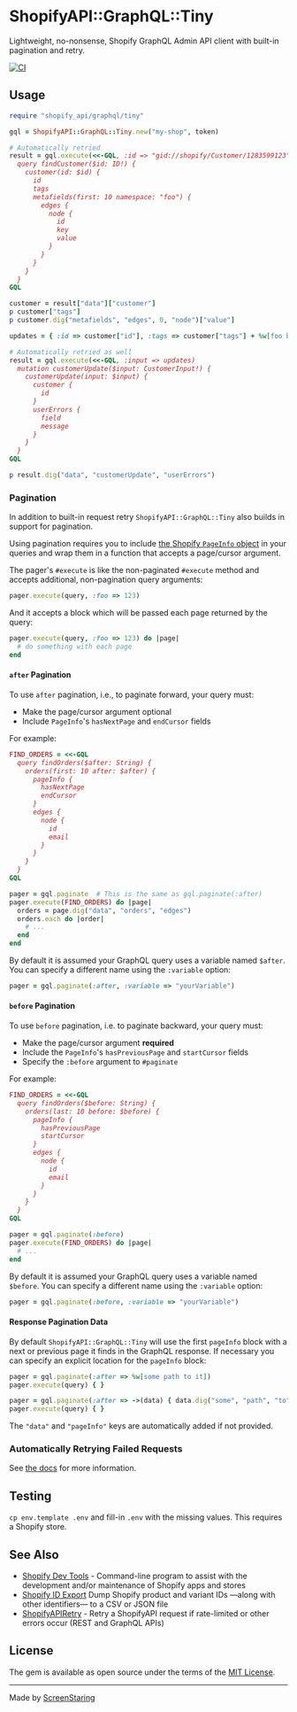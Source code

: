 # ShopifyAPI::GraphQL::Tiny

Lightweight, no-nonsense, Shopify GraphQL Admin API client with built-in pagination and retry.

[![CI](https://github.com/ScreenStaring/shopify_api-graphql-tiny/actions/workflows/ci.yml/badge.svg)](https://github.com/ScreenStaring/shopify_api-graphql-tiny/actions)

## Usage

```rb
require "shopify_api/graphql/tiny"

gql = ShopifyAPI::GraphQL::Tiny.new("my-shop", token)

# Automatically retried
result = gql.execute(<<-GQL, :id => "gid://shopify/Customer/1283599123")
  query findCustomer($id: ID!) {
    customer(id: $id) {
      id
      tags
      metafields(first: 10 namespace: "foo") {
        edges {
          node {
            id
            key
            value
          }
        }
      }
    }
  }
GQL

customer = result["data"]["customer"]
p customer["tags"]
p customer.dig("metafields", "edges", 0, "node")["value"]

updates = { :id => customer["id"], :tags => customer["tags"] + %w[foo bar] }

# Automatically retried as well
result = gql.execute(<<-GQL, :input => updates)
  mutation customerUpdate($input: CustomerInput!) {
    customerUpdate(input: $input) {
      customer {
        id
      }
      userErrors {
        field
        message
      }
    }
  }
GQL

p result.dig("data", "customerUpdate", "userErrors")
```

### Pagination

In addition to built-in request retry `ShopifyAPI::GraphQL::Tiny` also builds in support for pagination.

Using pagination requires you to include [the Shopify `PageInfo` object](https://shopify.dev/api/admin-graphql/2022-10/objects/PageInfo)
in your queries and wrap them in a function that accepts a page/cursor argument.

The pager's `#execute` is like the non-paginated `#execute` method and accepts additional, non-pagination query arguments:

```rb
pager.execute(query, :foo => 123)
```

And it accepts a block which will be passed each page returned by the query:

```rb
pager.execute(query, :foo => 123) do |page|
  # do something with each page
end
```

#### `after` Pagination

To use `after` pagination, i.e., to paginate forward, your query must:

- Make the page/cursor argument optional
- Include `PageInfo`'s `hasNextPage` and `endCursor` fields

For example:

```rb
FIND_ORDERS = <<-GQL
  query findOrders($after: String) {
    orders(first: 10 after: $after) {
      pageInfo {
        hasNextPage
        endCursor
      }
      edges {
        node {
          id
          email
        }
      }
    }
  }
GQL

pager = gql.paginate  # This is the same as gql.paginate(:after)
pager.execute(FIND_ORDERS) do |page|
  orders = page.dig("data", "orders", "edges")
  orders.each do |order|
    # ...
  end
end
```

By default it is assumed your GraphQL query uses a variable named `$after`. You can specify a different name using the `:variable`
option:

```rb
pager = gql.paginate(:after, :variable => "yourVariable")
```

#### `before` Pagination

To use `before` pagination, i.e. to paginate backward, your query must:

- Make the page/cursor argument **required**
- Include the `PageInfo`'s `hasPreviousPage` and `startCursor` fields
- Specify the `:before` argument to `#paginate`

For example:

```rb
FIND_ORDERS = <<-GQL
  query findOrders($before: String) {
    orders(last: 10 before: $before) {
      pageInfo {
        hasPreviousPage
        startCursor
      }
      edges {
        node {
          id
          email
        }
      }
    }
  }
GQL

pager = gql.paginate(:before)
pager.execute(FIND_ORDERS) do |page|
  # ...
end
```

By default it is assumed your GraphQL query uses a variable named `$before`. You can specify a different name using the `:variable`
option:

```rb
pager = gql.paginate(:before, :variable => "yourVariable")
```

#### Response Pagination Data

By default `ShopifyAPI::GraphQL::Tiny` will use the first `pageInfo` block with a next or previous page it finds
in the GraphQL response. If necessary you can specify an explicit location for the `pageInfo` block:

```rb
pager = gql.paginate(:after => %w[some path to it])
pager.execute(query) { }

pager = gql.paginate(:after => ->(data) { data.dig("some", "path", "to", "it") })
pager.execute(query) { }
```

The `"data"` and `"pageInfo"` keys are automatically added if not provided.

### Automatically Retrying Failed Requests

See [the docs](https://rubydoc.info/gems/shopify_api-graphql-tiny) for more information.

## Testing

`cp env.template .env` and fill-in `.env` with the missing values. This requires a Shopify store.

## See Also

- [Shopify Dev Tools](https://github.com/ScreenStaring/shopify-dev-tools) - Command-line program to assist with the development and/or maintenance of Shopify apps and stores
- [Shopify ID Export](https://github.com/ScreenStaring/shopify_id_export/) Dump Shopify product and variant IDs —along with other identifiers— to a CSV or JSON file
- [ShopifyAPIRetry](https://github.com/ScreenStaring/shopify_api_retry) - Retry a ShopifyAPI request if rate-limited or other errors occur (REST and GraphQL APIs)

## License

The gem is available as open source under the terms of the [MIT License](https://opensource.org/licenses/MIT).

---

Made by [ScreenStaring](http://screenstaring.com)

